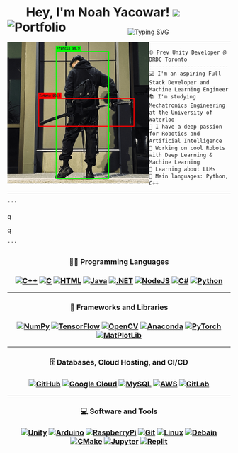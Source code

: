 <h1 align="center">
Hey, I'm Noah Yacowar! 
  <img src="https://media.giphy.com/media/hvRJCLFzcasrR4ia7z/giphy.gif" width="30">
  &nbsp;&nbsp;&nbsp;&nbsp;&nbsp;&nbsp;&nbsp;&nbsp;&nbsp;&nbsp;
 <!--<img src="https://komarev.com/ghpvc/?username=francis-bui&label=Profile%20Views&color=0e75b6&style=flat" align='right' alt="francisbui" />-->
 <a href="https://noah-yacowar.github.io/Portfolio-Website/"><img alt="Portfolio" align='left' src="https://img.shields.io/badge/website-000000?style=for-the-badge&logo=About.me&logoColor=white"> </a> </h1>


<!-- Typing SVG by DenverCoder1 - https://github.com/DenverCoder1/readme-typing-svg -->
<p align="center">
  <a href="https://git.io/typing-svg"><img src="https://readme-typing-svg.demolab.com?font=Handjet&weight=600&size=36&pause=1000&color=29F776&width=435&center=true&lines=Mechatronics+Engineer;Game+Developer;Creative+Programmer;Check+Out+My+Portfolio" alt="Typing SVG" /></a>
</p>

<img align="left" src="https://raw.githubusercontent.com/Francis-Bui/Francis-Bui/main/CDUE1044_OPENCV-min.png" width="320" />
<hr>

```
🌐 Prev Unity Developer @ DRDC Toronto
-------------------------
💻 I'm an aspiring Full Stack Developer and Machine Learning Engineer
📚 I'm studying Mechatronics Engineering at the University of Waterloo
📝 I have a deep passion for Robotics and Artificial Intelligence
🔭 Working on cool Robots with Deep Learning & Machine Learning
🌱 Learning about LLMs
🌟 Main languages: Python, C++
```
<hr/>

<p>

    '''
q


q

    '''
  
</p>


<h3 align="center">👨‍💻 Programming Languages<h3>

<p align="center">
    <a href="#"><img alt="C++" src="https://img.shields.io/badge/C%2B%2B-00599C?style=for-the-badge&logo=c%2B%2B&logoColor=white"></a>
    <a href="#"><img alt="C" src="https://img.shields.io/badge/C-00599C?style=for-the-badge&logo=c&logoColor=white"></a>
    <a href="#"><img alt="HTML" src="https://img.shields.io/badge/HTML-239120?style=for-the-badge&logo=html5&logoColor=white"></a>
    <a href="#"><img alt="Java" src="https://img.shields.io/badge/Java-ED8B00?style=for-the-badge&logo=openjdk&logoColor=white"></a>
    <a href="#"><img alt=".NET" src="https://img.shields.io/badge/.NET-5C2D91?style=for-the-badge&logo=.net&logoColor=white"></a>
    <a href="#"><img alt="NodeJS" src="https://img.shields.io/badge/Node.js-43853D?style=for-the-badge&logo=node.js&logoColor=white"></a>
    <a href="#"><img alt="C#" src="https://img.shields.io/badge/C%23-239120?style=for-the-badge&logo=c-sharp&logoColor=white"></a>
    <a href="#"><img alt="Python" src="https://img.shields.io/badge/Python-3776AB?style=for-the-badge&logo=python&logoColor=white"></a>

</p>
<hr/><h3 align="center">🧰 Frameworks and Libraries<h3>

<p align="center">
    <a href="#"><img alt="NumPy" src="https://img.shields.io/badge/numpy-%23013243.svg?style=for-the-badge&logo=numpy&logoColor=white"></a>
    <a href="#"><img alt="TensorFlow" src="https://img.shields.io/badge/TensorFlow-%23FF6F00.svg?style=for-the-badge&logo=TensorFlow&logoColor=white"></a>
    <a href="#"><img alt="OpenCV" src="https://img.shields.io/badge/opencv-%23white.svg?style=for-the-badge&logo=opencv&logoColor=white"></a>
    <a href="#"><img alt="Anaconda" src="https://img.shields.io/badge/Anaconda-%2344A833.svg?style=for-the-badge&logo=anaconda&logoColor=white"></a>
    <a href="#"><img alt="PyTorch" src="https://img.shields.io/badge/PyTorch-%23EE4C2C.svg?style=for-the-badge&logo=PyTorch&logoColor=white"></a>
    <a href="#"><img alt="MatPlotLib" src="https://img.shields.io/badge/Matplotlib-%23ffffff.svg?style=for-the-badge&logo=Matplotlib&logoColor=black"></a>

</p>
<hr/><h3 align="center">🗄️ Databases, Cloud Hosting, and CI/CD<h3>

<p align="center">
    <a href="#"><img alt="GitHub" src="https://img.shields.io/badge/github-%23121011.svg?style=for-the-badge&logo=github&logoColor=white"></a>
    <a href="#"><img alt="Google Cloud" src="https://img.shields.io/badge/Google_Cloud-4285F4?style=for-the-badge&logo=google-cloud&logoColor=white"></a>
    <a href="#"><img alt="MySQL" src="https://img.shields.io/badge/MySQL-00000F?style=for-the-badge&logo=mysql&logoColor=white"></a>
    <a href="#"><img alt="AWS" src ="https://img.shields.io/badge/Amazon_AWS-232F3E?style=for-the-badge&logo=amazon-aws&logoColor=white"></a>
    <a href="#"><img alt="GitLab" src="https://img.shields.io/badge/gitlab%20ci-%23181717.svg?style=for-the-badge&logo=gitlab&logoColor=white"></a>
</p>
<hr/><h3 align="center">💻 Software and Tools<h3>

<p align="center">
    <a href="#"><img alt="Unity" src="https://img.shields.io/badge/-Arduino-00979D?style=for-the-badge&logo=Arduino&logoColor=white"></a>
    <a href="#"><img alt="Arduino" src="https://img.shields.io/badge/-Arduino-00979D?style=for-the-badge&logo=Arduino&logoColor=white"></a>
    <a href="#"><img alt="RaspberryPi" src="https://img.shields.io/badge/-RaspberryPi-C51A4A?style=for-the-badge&logo=Raspberry-Pi"></a>
    <a href="#"><img alt="Git" src="https://img.shields.io/badge/git-%23F05033.svg?style=for-the-badge&logo=git&logoColor=white"></a>
    <a href="#"><img alt="Linux" src="https://img.shields.io/badge/Linux-FCC624?style=for-the-badge&logo=linux&logoColor=black"></a>
    <a href="#"><img alt="Debain" src="https://img.shields.io/badge/Debian-D70A53?style=for-the-badge&logo=debian&logoColor=white"></a>
    <a href="#"><img alt="CMake" src="https://img.shields.io/badge/CMake-%23008FBA.svg?style=for-the-badge&logo=cmake&logoColor=white"></a>
    <a href="#"><img alt="Jupyter" src="https://img.shields.io/badge/jupyter-%23FA0F00.svg?style=for-the-badge&logo=jupyter&logoColor=white"></a>
    <a href="#"><img alt="Replit" src="https://img.shields.io/badge/Replit-DD1200?style=for-the-badge&logo=Replit&logoColor=white"></a>
</p>

<!-- Credits:[I-am-vishalmaurya](https://github.com/I-am-vishalmaurya) -->
